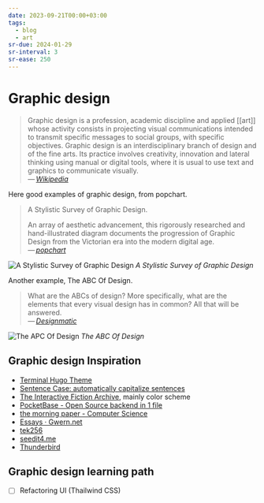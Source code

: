 ```yaml
---
date: 2023-09-21T00:00+03:00
tags:
  - blog
  - art
sr-due: 2024-01-29
sr-interval: 3
sr-ease: 250
---
```


# Graphic design

> Graphic design is a profession, academic discipline and applied [[art]]
> whose activity consists in projecting visual communications intended to
> transmit specific messages to social groups, with specific objectives.
> Graphic design is an interdisciplinary branch of design and of the fine
> arts. Its practice involves creativity, innovation and lateral thinking using
> manual or digital tools, where it is usual to use text and graphics to
> communicate visually.\
> — <cite>[Wikipedia](https://en.wikipedia.org/wiki/Graphic_design)</cite>

Here good examples of graphic design, from popchart.

> A Stylistic Survey of Graphic Design.
>
> An array of aesthetic advancement, this rigorously researched and
> hand-illustrated diagram documents the progression of Graphic Design from the
> Victorian era into the modern digital age.\
> — <cite>[popchart](https://popchart.co/products/a-stylistic-survey-of-graphic-design)</cite>

![A Stylistic Survey of Graphic Design](img/A_Stylistic_Survey_of_Graphic_Design.webp)
_A Stylistic Survey of Graphic Design_


Another example, The ABC Of Design.

> What are the ABCs of design? More specifically, what are the elements that
> every visual design has in common? All that will be answered.\
> — <cite>[Designmatic](https://www.designmantic.com/blog/infographics/abc-of-design/)</cite>

![The APC Of Design](img/The_ABC_of_Design.png)
_The ABC Of Design_

## Graphic design Inspiration

- [Terminal Hugo Theme](https://panr.github.io/hugo-theme-terminal-demo/)
- [Sentence Case: automatically capitalize sentences](https://getreuer.info/posts/keyboards/sentence-case/#overview)
- [The Interactive Fiction Archive](https://ifarchive.org/), mainly color scheme
- [PocketBase - Open Source backend in 1 file](https://pocketbase.io/)
- [the morning paper - Computer Science](https://blog.acolyer.org/)
- [Essays · Gwern.net](https://gwern.net/)
- [tek256](https://tek256.com/faq/)
- [seedit4.me](https://seedit4.me/)
- [Thunderbird](https://www.thunderbird.net/en-US/thunderbird/115.0/holidayeoy/)

## Graphic design learning path

- [ ] Refactoring UI (Thailwind CSS)
